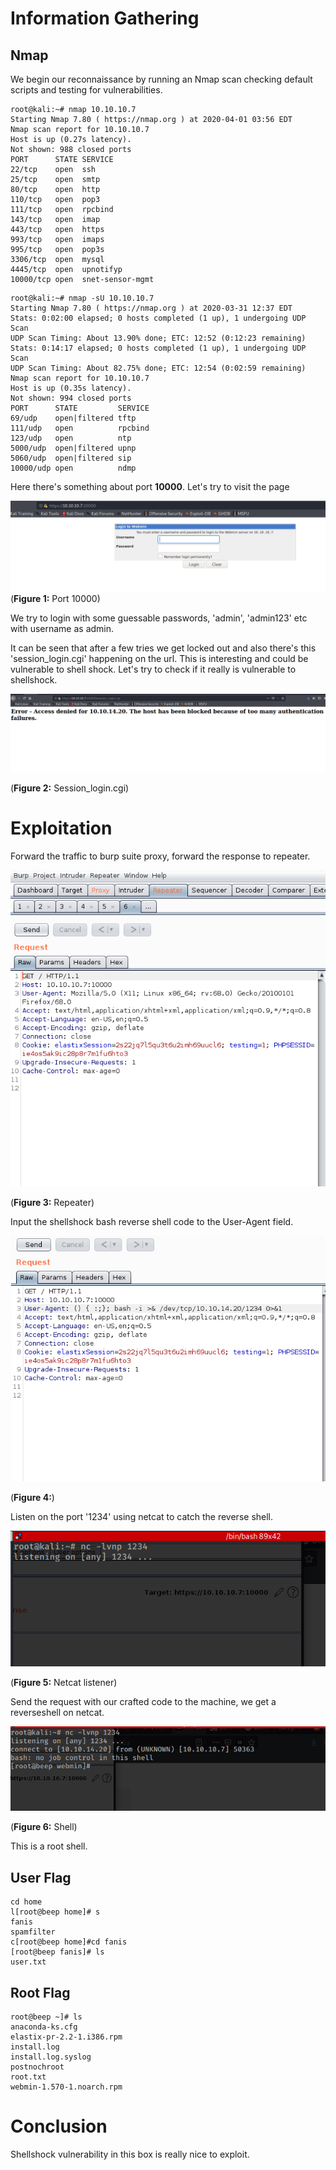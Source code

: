 
# Information Gathering

## Nmap
We begin our reconnaissance by running an Nmap scan checking default scripts and testing for vulnerabilities.

```console
root@kali:~# nmap 10.10.10.7
Starting Nmap 7.80 ( https://nmap.org ) at 2020-04-01 03:56 EDT
Nmap scan report for 10.10.10.7
Host is up (0.27s latency).
Not shown: 988 closed ports
PORT      STATE SERVICE
22/tcp    open  ssh
25/tcp    open  smtp
80/tcp    open  http
110/tcp   open  pop3
111/tcp   open  rpcbind
143/tcp   open  imap
443/tcp   open  https
993/tcp   open  imaps
995/tcp   open  pop3s
3306/tcp  open  mysql
4445/tcp  open  upnotifyp
10000/tcp open  snet-sensor-mgmt
```

```console
root@kali:~# nmap -sU 10.10.10.7
Starting Nmap 7.80 ( https://nmap.org ) at 2020-03-31 12:37 EDT
Stats: 0:02:00 elapsed; 0 hosts completed (1 up), 1 undergoing UDP Scan
UDP Scan Timing: About 13.90% done; ETC: 12:52 (0:12:23 remaining)
Stats: 0:14:17 elapsed; 0 hosts completed (1 up), 1 undergoing UDP Scan
UDP Scan Timing: About 82.75% done; ETC: 12:54 (0:02:59 remaining)
Nmap scan report for 10.10.10.7
Host is up (0.35s latency).
Not shown: 994 closed ports
PORT      STATE         SERVICE
69/udp    open|filtered tftp
111/udp   open          rpcbind
123/udp   open          ntp
5000/udp  open|filtered upnp
5060/udp  open|filtered sip
10000/udp open          ndmp
```

Here there's something about port **10000**. Let's try to visit the page

![Port 10000](./Beep/Screenshot_1.png)
(**Figure 1:** Port 10000)
 
We try to login with some guessable passwords, 'admin', 'admin123' etc with username as admin.
 
It can be seen that after a few tries we get locked out and also there's this 'session_login.cgi' happening on the url. This is interesting and could be vulnerable to shell shock. Let's try to check if it really is vulnerable to shellshock.
 
![session_login](./Beep/Screenshot_2.png)

(**Figure 2:** Session_login.cgi)

# Exploitation  

Forward the traffic to burp suite proxy, forward the response to repeater.

![Repeater](./Beep/Screenshot_3.png)

(**Figure 3:** Repeater)

Input the shellshock bash reverse shell code to the User-Agent field.

![Shellshock](./Beep/Screenshot_4.png)

(**Figure 4:**)
 
Listen on the port '1234' using netcat to catch the reverse shell.

![Netcat](./Beep/Screenshot_5.png)

(**Figure 5:** Netcat listener)

Send the request with our crafted code to the machine, we get a reverseshell on netcat.

![Shell](./Beep/Screenshot_6.png)

(**Figure 6:** Shell)

This is a root shell.

## User Flag

```
cd home	
l[root@beep home]# s
fanis
spamfilter
c[root@beep home]#cd fanis
[root@beep fanis]# ls
user.txt

```

## Root Flag
```
root@beep ~]# ls
anaconda-ks.cfg
elastix-pr-2.2-1.i386.rpm
install.log
install.log.syslog
postnochroot
root.txt
webmin-1.570-1.noarch.rpm
```

# Conclusion
Shellshock vulnerability in this box is really nice to exploit.

